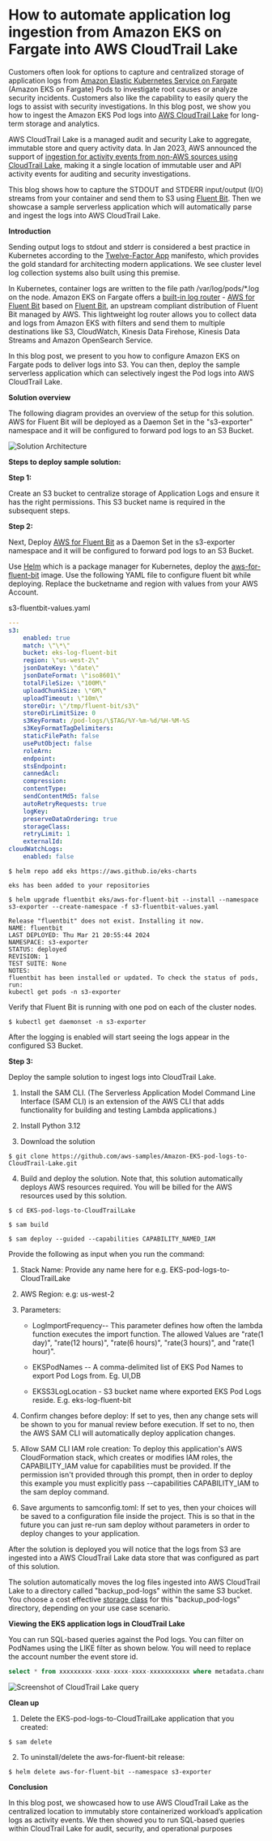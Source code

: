 # How to automate application log ingestion from Amazon EKS on Fargate into AWS CloudTrail Lake

Customers often look for options to capture and centralized storage of application logs from [Amazon Elastic Kubernetes Service on
Fargate](https://docs.aws.amazon.com/eks/latest/userguide/fargate.html)
(Amazon EKS on Fargate) Pods to investigate root causes or analyze security incidents. Customers also like the capability to
easily query the logs to assist with security investigations. In this
blog post, we show you how to ingest the Amazon EKS Pod logs into [AWS
CloudTrail
Lake](https://docs.aws.amazon.com/awscloudtrail/latest/userguide/cloudtrail-lake.html)
for long-term storage and analytics.  

AWS CloudTrail Lake is a managed audit and security Lake to aggregate,
immutable store and query activity data. In Jan 2023, AWS announced the
support of [ingestion for activity events from non-AWS sources using
CloudTrail
Lake](https://aws.amazon.com/blogs/aws/new-aws-cloudtrail-lake-supports-ingesting-activity-events-from-non-aws-sources/),
making it a single location of immutable user and API activity events
for auditing and security investigations.

This blog shows how to capture the STDOUT and STDERR input/output (I/O)
streams from your container and send them to S3 using [Fluent
Bit](https://fluentbit.io/). Then we showcase a sample serverless
application which will automatically parse and ingest the logs into AWS
CloudTrail Lake.

**Introduction**

Sending output logs to stdout and stderr is considered a best practice in Kubernetes according to the [Twelve-Factor App](https://12factor.net/) manifesto, which provides the gold standard for architecting modern applications. We see cluster level log collection systems also built using this premise.

In Kubernetes, container logs are written to the file path
/var/log/pods/\*.log on the node. Amazon EKS on Fargate offers a
[built-in log
router](https://aws.amazon.com/blogs/containers/fluent-bit-for-amazon-eks-on-aws-fargate-is-here/) -
[AWS for Fluent Bit](https://github.com/aws/aws-for-fluent-bit) based on
[Fluent Bit](https://fluentbit.io/), an upstream compliant distribution
of Fluent Bit managed by AWS. This lightweight log router allows you to
collect data and logs from Amazon EKS with filters and send them to
multiple destinations like S3, CloudWatch, Kinesis Data Firehose,
Kinesis Data Streams and Amazon OpenSearch Service.

In this blog post, we present to you how to configure Amazon EKS on
Fargate pods to deliver logs into S3. You can then, deploy the sample
serverless application which can selectively ingest the Pod logs into
AWS CloudTrail Lake.

**Solution overview**

The following diagram provides an overview of the setup for this
solution. AWS for Fluent Bit will be deployed as a Daemon Set in the
"s3-exporter" namespace and it will be configured to forward pod logs to
an S3 Bucket.

![Solution Architecture](images/EKS-CloudTrail%20Lake.png)

**Steps to deploy sample solution:**

**Step 1:**

Create an S3 bucket to centralize storage of Application Logs and ensure
it has the right permissions. This S3 bucket name is required in the
subsequent steps.

**Step 2:**

Next, Deploy [AWS for Fluent
Bit](https://github.com/aws/aws-for-fluent-bit) as a Daemon Set in the
s3-exporter namespace and it will be configured to forward pod logs to
an S3 Bucket.

Use [Helm](https://helm.sh/) which is a package manager for Kubernetes,
deploy the
[aws-for-fluent-bit](https://github.com/aws/aws-for-fluent-bit) image.
Use the following YAML file to configure fluent bit while deploying.
Replace the bucketname and region with values from your AWS Account.

s3-fluentbit-values.yaml

```yaml
---
s3:
    enabled: true
    match: \"\*\"
    bucket: eks-log-fluent-bit
    region: \"us-west-2\"
    jsonDateKey: \"date\"
    jsonDateFormat: \"iso8601\"
    totalFileSize: \"100M\"
    uploadChunkSize: \"6M\"
    uploadTimeout: \"10m\"
    storeDir: \"/tmp/fluent-bit/s3\"
    storeDirLimitSize: 0
    s3KeyFormat: /pod-logs/\$TAG/%Y-%m-%d/%H-%M-%S
    s3KeyFormatTagDelimiters:
    staticFilePath: false
    usePutObject: false
    roleArn:
    endpoint:
    stsEndpoint:
    cannedAcl:
    compression:
    contentType:
    sendContentMd5: false
    autoRetryRequests: true
    logKey:
    preserveDataOrdering: true
    storageClass:
    retryLimit: 1
    externalId:
cloudWatchLogs:
    enabled: false
```
```shell
$ helm repo add eks https://aws.github.io/eks-charts

eks has been added to your repositories

$ helm upgrade fluentbit eks/aws-for-fluent-bit --install --namespace s3-exporter --create-namespace -f s3-fluentbit-values.yaml

Release "fluentbit" does not exist. Installing it now.
NAME: fluentbit
LAST DEPLOYED: Thu Mar 21 20:55:44 2024
NAMESPACE: s3-exporter
STATUS: deployed
REVISION: 1
TEST SUITE: None
NOTES:
fluentbit has been installed or updated. To check the status of pods,
run:
kubectl get pods -n s3-exporter
```

Verify that Fluent Bit is running with one pod on each of the cluster
nodes.
```shell
$ kubectl get daemonset -n s3-exporter
```
After the logging is enabled will start seeing the logs appear in the
configured S3 Bucket.

**Step 3:**

Deploy the sample solution to ingest logs into CloudTrail Lake.

1.  Install the SAM CLI. (The Serverless Application Model Command Line
    Interface (SAM CLI) is an extension of the AWS CLI that adds
    functionality for building and testing Lambda applications.)

2.  Install Python 3.12

3.  Download the solution

```shell
$ git clone https://github.com/aws-samples/Amazon-EKS-pod-logs-to-CloudTrail-Lake.git
```
4.  Build and deploy the solution. Note that, this solution automatically deploys AWS resources required. You will be billed for the AWS resources used by this solution.

```shell
$ cd EKS-pod-logs-to-CloudTrailLake

$ sam build

$ sam deploy --guided --capabilities CAPABILITY_NAMED_IAM
```
Provide the following as input when you run the command:

1.  Stack Name: Provide any name here for e.g.
    EKS-pod-logs-to-CloudTrailLake

2.  AWS Region: e.g: us-west-2

3.  Parameters:

    -   LogImportFrequency-- This parameter defines how often the lambda
        function executes the import function. The allowed Values are
        "rate(1 day)", "rate(12 hours)", "rate(6 hours)", "rate(3
        hours)", and "rate(1 hour)".

    -   EKSPodNames -- A comma-delimited list of EKS Pod Names to export
        Pod Logs from. Eg. UI,DB

    -   EKSS3LogLocation - S3 bucket name where exported EKS Pod Logs
        reside. E.g. eks-log-fluent-bit

4.  Confirm changes before deploy: If set to yes, then any change sets
    will be shown to you for manual review before execution. If set to
    no, then the AWS SAM CLI will automatically deploy application
    changes.

5.  Allow SAM CLI IAM role creation: To deploy this application's AWS
    CloudFormation stack, which creates or modifies IAM roles, the
    CAPABILITY_IAM value for capabilities must be provided. If the
    permission isn't provided through this prompt, then in order to
    deploy this example you must explicitly pass --capabilities
    CAPABILITY_IAM to the sam deploy command.

6.  Save arguments to samconfig.toml: If set to yes, then your choices
    will be saved to a configuration file inside the project. This is so
    that in the future you can just re-run sam deploy without parameters
    in order to deploy changes to your application.

After the solution is deployed you will notice that the logs from S3 are
ingested into a AWS CloudTrail Lake data store that was configured as
part of this solution.

The solution automatically moves the log files ingested into AWS
CloudTrail Lake to a directory called "backup_pod-logs" within the same
S3 bucket. You choose a cost effective [storage
class](https://docs.aws.amazon.com/AmazonS3/latest/userguide/storage-class-intro.html)
for this "backup_pod-logs" directory, depending on your use case
scenario.

**Viewing the EKS application logs in CloudTrail Lake**

You can run SQL-based queries against the Pod logs. You can filter on PodNames using the LIKE filter as shown below. You will need to replace the account number the event store id. 
```sql
select * from xxxxxxxxx-xxxx-xxxx-xxxx-xxxxxxxxxxx where metadata.channelArn = 'arn:aws:cloudtrail:us-west-2:123456768901:channel/xxxxxxx-xxxx-xxxx-xxxx-xxxxxxxxx' and eventData.useridentity.type LIKE '%fluent%'
```
![Screenshot of CloudTrail Lake query](images/CloudTrail%20Screenshot.png)

**Clean up**

1.	Delete the EKS-pod-logs-to-CloudTrailLake application that you created:

```shell
$ sam delete
```
2.	To uninstall/delete the aws-for-fluent-bit release:

```shell
$ helm delete aws-for-fluent-bit --namespace s3-exporter
```

**Conclusion**

In this blog post, we showcased how to use AWS CloudTrail Lake as the centralized location to immutably store containerized workload’s application logs as activity events. We then showed you to run SQL-based queries within CloudTrail Lake for audit, security, and operational purposes
